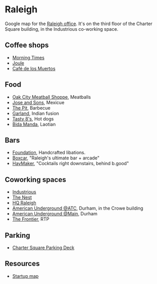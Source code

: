 # Raleigh

Google map for the [Raleigh office](https://goo.gl/maps/PkeiXGSMeLK2).
It's on the third floor of the Charter Square building, in the Industrious
co-working space.

## Coffee shops

* [Morning Times](http://goo.gl/p2LNez)
* [Joule](http://goo.gl/R5B6sb)
* [Café de los Muertos](http://goo.gl/gKN1cx)

## Food
* [Oak City Meatball Shoppe](http://goo.gl/UMshXB), Meatballs
* [Jose and Sons](http://goo.gl/qqpt8E), Mexicue
* [The Pit](http://goo.gl/BwlrHq), Barbecue
* [Garland](http://goo.gl/3tilO5), Indian fusion
* [Tasty 8's](http://goo.gl/8lWeHp), Hot dogs
* [Bida Manda](http://goo.gl/63BE7g), Laotian

## Bars

* [Foundation](http://goo.gl/Nxs9a4), Handcrafted libations.
* [Boxcar](http://goo.gl/J0FPs4), "Raleigh's ultimate bar + arcade"
* [HayMaker](https://goo.gl/maps/DgnPfPsvXBS2), "Cocktails right downstairs,
  behind b.good"

## Coworking spaces

* [Industrious](https://goo.gl/maps/DgnPfPsvXBS2)
* [The Nest](https://goo.gl/maps/xezNBYMkHNT2)
* [HQ Raleigh](http://goo.gl/thNLlP)
* [American Underground @ATC](http://goo.gl/qyKAfi), Durham, in the Crowe
  building
* [American Underground @Main](http://goo.gl/azUHoo), Durham
* [The Frontier](http://goo.gl/MZvw4m), RTP

## Parking

* [Charter Square Parking Deck](https://goo.gl/maps/ZoVyLjdWLbN2)

## Resources

* [Startup map](http://openmaps.raleighnc.gov/startup-map/)
